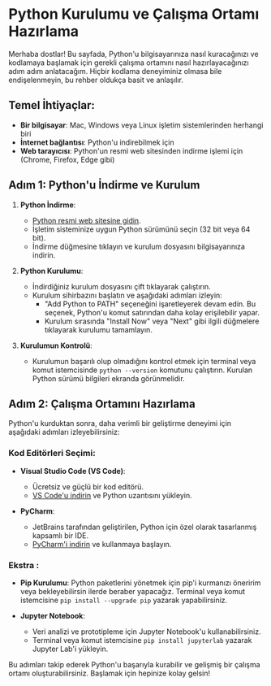 # Python Kurulumu ve Çalışma Ortamı Hazırlama

Merhaba dostlar! Bu sayfada, Python'u bilgisayarınıza nasıl kuracağınızı ve kodlamaya başlamak için gerekli çalışma ortamını nasıl hazırlayacağınızı adım adım anlatacağım. Hiçbir kodlama deneyiminiz olmasa bile endişelenmeyin, bu rehber oldukça basit ve anlaşılır.

## Temel İhtiyaçlar:

- **Bir bilgisayar**: Mac, Windows veya Linux işletim sistemlerinden herhangi biri
- **İnternet bağlantısı**: Python'u indirebilmek için
- **Web tarayıcısı**: Python'un resmi web sitesinden indirme işlemi için (Chrome, Firefox, Edge gibi)

## Adım 1: Python'u İndirme ve Kurulum

1. **Python İndirme**: 
   - [Python resmi web sitesine gidin](https://www.python.org/downloads/).
   - İşletim sisteminize uygun Python sürümünü seçin (32 bit veya 64 bit).
   - İndirme düğmesine tıklayın ve kurulum dosyasını bilgisayarınıza indirin.

2. **Python Kurulumu**:
   - İndirdiğiniz kurulum dosyasını çift tıklayarak çalıştırın.
   - Kurulum sihirbazını başlatın ve aşağıdaki adımları izleyin:
     - "Add Python to PATH" seçeneğini işaretleyerek devam edin. Bu seçenek, Python'u komut satırından daha kolay erişilebilir yapar.
     - Kurulum sırasında "Install Now" veya "Next" gibi ilgili düğmelere tıklayarak kurulumu tamamlayın.

3. **Kurulumun Kontrolü**:
   - Kurulumun başarılı olup olmadığını kontrol etmek için terminal veya komut istemcisinde `python --version` komutunu çalıştırın. Kurulan Python sürümü bilgileri ekranda görünmelidir.

## Adım 2: Çalışma Ortamını Hazırlama

Python'u kurduktan sonra, daha verimli bir geliştirme deneyimi için aşağıdaki adımları izleyebilirsiniz:

### Kod Editörleri Seçimi:

- **Visual Studio Code (VS Code)**:
  - Ücretsiz ve güçlü bir kod editörü.
  - [VS Code'u indirin](https://code.visualstudio.com/Download) ve Python uzantısını yükleyin.
  
- **PyCharm**:
  - JetBrains tarafından geliştirilen, Python için özel olarak tasarlanmış kapsamlı bir IDE.
  - [PyCharm'i indirin](https://www.jetbrains.com/pycharm/download/) ve kullanmaya başlayın.

### Ekstra :

- **Pip Kurulumu**: Python paketlerini yönetmek için pip'i kurmanızı öneririm veya bekleyebilirsin ilerde beraber yapacağız. Terminal veya komut istemcisine `pip install --upgrade pip` yazarak yapabilirsiniz.

- **Jupyter Notebook**:
  - Veri analizi ve prototipleme için Jupyter Notebook'u kullanabilirsiniz.
  - Terminal veya komut istemcisine `pip install jupyterlab` yazarak Jupyter Lab'i yükleyin.

Bu adımları takip ederek Python'u başarıyla kurabilir ve gelişmiş bir çalışma ortamı oluşturabilirsiniz. Başlamak için hepinize kolay gelsin!
